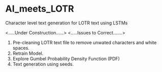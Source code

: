 # AI_meets_LOTR
Character level text generation for LOTR text using LSTMs

<.....Under Construction......>
<.....Issues to Correct.......>
1. Pre-cleaning LOTR text file to remove unwated characters and white spaces.
2. Retrain Model.
3. Explore Gumbel Probability Density Function (PDF)
4. Text generation using seeds.